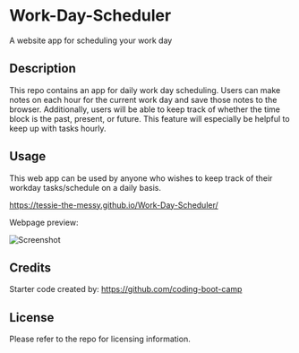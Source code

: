 # Work-Day-Scheduler

A website app for scheduling your work day

## Description

This repo contains an app for daily work day scheduling. Users can make notes on each hour for the current work day and save those notes to the browser. Additionally, users will be able to keep track of whether the time block is the past, present, or future. This feature will especially be helpful to keep up with tasks hourly.

## Usage

This web app can be used by anyone who wishes to keep track of their workday tasks/schedule on a daily basis.

https://tessie-the-messy.github.io/Work-Day-Scheduler/

Webpage preview:

![Screenshot](https://file%2B.vscode-resource.vscode-cdn.net/c%3A/Users/tessa/Desktop/bootcamp/Work-Day-Scheduler/assets/images/image.png?version%3D1667962629065)

## Credits

Starter code created by: https://github.com/coding-boot-camp

## License

Please refer to the repo for licensing information.
